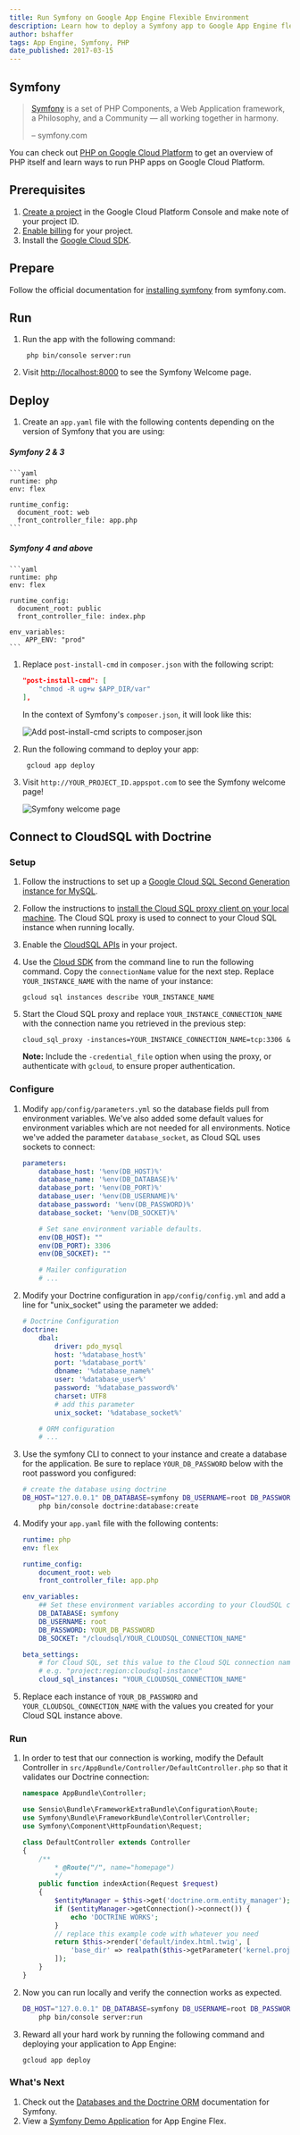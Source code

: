 ```yaml
---
title: Run Symfony on Google App Engine Flexible Environment
description: Learn how to deploy a Symfony app to Google App Engine flexible environment.
author: bshaffer
tags: App Engine, Symfony, PHP
date_published: 2017-03-15
---
```

## Symfony

> [Symfony][symfony] is a set of PHP Components, a Web Application framework, a
> Philosophy, and a Community — all working together in harmony.
>
> – symfony.com

You can check out [PHP on Google Cloud Platform][php-gcp] to get an
overview of PHP itself and learn ways to run PHP apps on Google Cloud
Platform.

## Prerequisites

1. [Create a project][create-project] in the Google Cloud Platform Console
   and make note of your project ID.
1. [Enable billing][enable-billing] for your project.
1. Install the [Google Cloud SDK](https://cloud.google.com/sdk/).

## Prepare

Follow the official documentation for [installing symfony][symfony-install] from
symfony.com.

## Run

1. Run the app with the following command:

        php bin/console server:run

1. Visit [http://localhost:8000](http://localhost:8000) to see the Symfony
Welcome page.

## Deploy

1.  Create an `app.yaml` file with the following contents depending on the version of Symfony that you are using:

##### Symfony 2 & 3

    ```yaml
    runtime: php
    env: flex

    runtime_config:
      document_root: web
      front_controller_file: app.php
    ```
 
##### Symfony 4 and above

    ```yaml
    runtime: php
    env: flex

    runtime_config:
      document_root: public
      front_controller_file: index.php

    env_variables:
        APP_ENV: "prod"
    ```
     
1.  Replace `post-install-cmd` in `composer.json` with the following script:

    ```json
    "post-install-cmd": [
        "chmod -R ug+w $APP_DIR/var"
    ],
    ```

    In the context of Symfony's `composer.json`, it will look like this:

    ![Add post-install-cmd scripts to composer.json][composer-json]

1. Run the following command to deploy your app:

        gcloud app deploy

1. Visit `http://YOUR_PROJECT_ID.appspot.com` to see the Symfony welcome page!

    ![Symfony welcome page][symfony-welcome]

## Connect to CloudSQL with Doctrine

### Setup

1. Follow the instructions to set up a
   [Google Cloud SQL Second Generation instance for MySQL][cloudsql-create].

1. Follow the instructions to
   [install the Cloud SQL proxy client on your local machine][cloudsql-install].
   The Cloud SQL proxy is used to connect to your Cloud SQL instance when
   running locally.

1.  Enable the [CloudSQL APIs][cloudsql-apis] in your project.

1.  Use the [Cloud SDK][cloud_sdk] from the command line to run the following
    command. Copy the `connectionName` value for the next step. Replace
    `YOUR_INSTANCE_NAME` with the name of your instance:

        gcloud sql instances describe YOUR_INSTANCE_NAME

1.  Start the Cloud SQL proxy and replace `YOUR_INSTANCE_CONNECTION_NAME` with
    the connection name you retrieved in the previous step:

        cloud_sql_proxy -instances=YOUR_INSTANCE_CONNECTION_NAME=tcp:3306 &

    **Note:** Include the `-credential_file` option when using the proxy, or
    authenticate with `gcloud`, to ensure proper authentication.

### Configure

1.  Modify `app/config/parameters.yml` so the database fields pull from
    environment variables. We've also added some default values for environment
    variables which are not needed for all environments. Notice we've added the
    parameter `database_socket`, as Cloud SQL uses sockets to connect:

    ```yaml
    parameters:
        database_host: '%env(DB_HOST)%'
        database_name: '%env(DB_DATABASE)%'
        database_port: '%env(DB_PORT)%'
        database_user: '%env(DB_USERNAME)%'
        database_password: '%env(DB_PASSWORD)%'
        database_socket: '%env(DB_SOCKET)%'

        # Set sane environment variable defaults.
        env(DB_HOST): ""
        env(DB_PORT): 3306
        env(DB_SOCKET): ""

        # Mailer configuration
        # ...
    ```

1.  Modify your Doctrine configuration in `app/config/config.yml` and add a line
    for "unix_socket" using the parameter we added:

    ```yaml
    # Doctrine Configuration
    doctrine:
        dbal:
            driver: pdo_mysql
            host: '%database_host%'
            port: '%database_port%'
            dbname: '%database_name%'
            user: '%database_user%'
            password: '%database_password%'
            charset: UTF8
            # add this parameter
            unix_socket: '%database_socket%'

        # ORM configuration
        # ...
    ```

1.  Use the symfony CLI to connect to your instance and create a database for
    the application. Be sure to replace `YOUR_DB_PASSWORD` below with the root
    password you configured:

    ```sh
    # create the database using doctrine
    DB_HOST="127.0.0.1" DB_DATABASE=symfony DB_USERNAME=root DB_PASSWORD=YOUR_DB_PASSWORD \
        php bin/console doctrine:database:create
    ```

1.  Modify your `app.yaml` file with the following contents:

    ```yaml
    runtime: php
    env: flex

    runtime_config:
        document_root: web
        front_controller_file: app.php

    env_variables:
        ## Set these environment variables according to your CloudSQL configuration.
        DB_DATABASE: symfony
        DB_USERNAME: root
        DB_PASSWORD: YOUR_DB_PASSWORD
        DB_SOCKET: "/cloudsql/YOUR_CLOUDSQL_CONNECTION_NAME"

    beta_settings:
        # for Cloud SQL, set this value to the Cloud SQL connection name,
        # e.g. "project:region:cloudsql-instance"
        cloud_sql_instances: "YOUR_CLOUDSQL_CONNECTION_NAME"
    ```

1.  Replace each instance of `YOUR_DB_PASSWORD` and
    `YOUR_CLOUDSQL_CONNECTION_NAME` with the values you created for your Cloud
    SQL instance above.

### Run

1.  In order to test that our connection is working, modify the Default
    Controller in `src/AppBundle/Controller/DefaultController.php` so that it
    validates our Doctrine connection:

    ```php
    namespace AppBundle\Controller;

    use Sensio\Bundle\FrameworkExtraBundle\Configuration\Route;
    use Symfony\Bundle\FrameworkBundle\Controller\Controller;
    use Symfony\Component\HttpFoundation\Request;

    class DefaultController extends Controller
    {
        /**
            * @Route("/", name="homepage")
            */
        public function indexAction(Request $request)
        {
            $entityManager = $this->get('doctrine.orm.entity_manager');
            if ($entityManager->getConnection()->connect()) {
                echo 'DOCTRINE WORKS';
            }
            // replace this example code with whatever you need
            return $this->render('default/index.html.twig', [
                'base_dir' => realpath($this->getParameter('kernel.project_dir')).DIRECTORY_SEPARATOR,
            ]);
        }
    }
    ```

1.  Now you can run locally and verify the connection works as expected.

    ```sh
    DB_HOST="127.0.0.1" DB_DATABASE=symfony DB_USERNAME=root DB_PASSWORD=YOUR_DB_PASSWORD \
        php bin/console server:run
    ```

1.  Reward all your hard work by running the following command and deploying
    your application to App Engine:

        gcloud app deploy

### What's Next

1. Check out the [Databases and the Doctrine ORM][symfony-doctrine] documentation for Symfony.
1. View a [Symfony Demo Application][symfony-sample-app] for App Engine Flex.

[php-gcp]: https://cloud.google.com/php
[laravel]: http://laravel.com
[laravel-install]: https://laravel.com/docs/5.4/installation
[laravel-welcome]: https://storage.googleapis.com/gcp-community/tutorials/run-laravel-on-appengine-flexible/welcome-page.png
[cloud_sdk]: https://cloud.google.com/sdk/
[composer-json]: https://storage.googleapis.com/gcp-community/tutorials/run-laravel-on-appengine-flexible/composer-json.png
[cloudsql-create]: https://cloud.google.com/sql/docs/mysql/create-instance
[cloudsql-install]: https://cloud.google.com/sql/docs/mysql/connect-external-app#install
[cloudsql-apis]:https://pantheon.corp.google.com/apis/library/sqladmin.googleapis.com/?pro

[create-project]: https://cloud.google.com/resource-manager/docs/creating-managing-projects
[enable-billing]: https://support.google.com/cloud/answer/6293499?hl=en
[php-gcp]: https://cloud.google.com/php
[symfony]: http://symfony.com
[symfony-install]: http://symfony.com/doc/current/setup.html
[symfony-welcome]: https://symfony.com/doc/current/_images/welcome.png
[composer-json]: https://storage.googleapis.com/gcp-community/tutorials/run-symfony-on-appengine-flexible/composer-json.png
[symfony-doctrine]: https://symfony.com/doc/current/doctrine.html
[symfony-sample-app]: https://github.com/bshaffer/symfony-on-app-engine-flex
